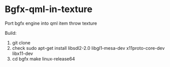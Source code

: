 # Bgfx-qml-in-texture
Port bgfx engine into qml item throw texture

Build:
1) git clone
2) check sudo apt-get install libsdl2-2.0 libgl1-mesa-dev x11proto-core-dev libx11-dev
3) cd bgfx
   make linux-release64
